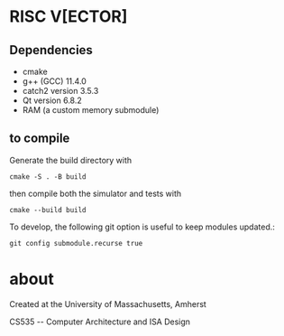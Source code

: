 # RISC V[ECTOR]

## Dependencies

- cmake
- g++ (GCC) 11.4.0
- catch2 version 3.5.3
- Qt version 6.8.2
- RAM (a custom memory submodule)

## to compile
Generate the build directory with

`cmake -S . -B build`

then compile both the simulator and tests with

`cmake --build build`

To develop, the following git option is useful to keep modules updated.:

`git config submodule.recurse true`

# about

Created at the University of Massachusetts, Amherst

CS535 -- Computer Architecture and ISA Design
